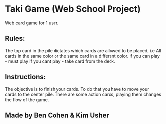 # Taki Game (Web School Project)
Web card game for 1 user.
## Rules:
The top card in the pile dictates which cards are allowed to be placed,
i.e All cards in the same color or the same card in a different color.
if you can play		- must play
if you cant play	- take card from the deck.
## Instructions:
The objective is to finish your cards. To do that you have to move your cards to the center pile. There are some action cards, playing them changes the flow of the game.

## Made by Ben Cohen & Kim Usher

